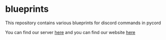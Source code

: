 # blueprints
This repository contains various blueprints for discord commands in pycord

 You can find our server [here](https://discord.com/invite/JrhpDWayG3) and you can find our website [here](https://www.inspirationbot.co.uk/)
